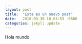 ```yaml
---
layout: post
title:  "Este es un nuevo post"
date:   2018-03-30 18:03:53 -0600
categories: jekyll update
---
```


Hola mundo
